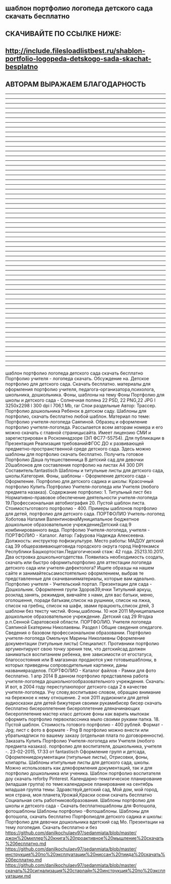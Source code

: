 шаблон портфолио логопеда детского сада скачать бесплатно
--------------------------------------------------
СКАЧИВАЙТЕ ПО ССЫЛКЕ НИЖЕ:
--------------------------------------------------
http://include.filesloadlistbest.ru/shablon-portfolio-logopeda-detskogo-sada-skachat-besplatno
--------------------------------------------------
АВТОРАМ ВЫРАЖАЕМ БЛАГОДАРНОСТЬ
--------------------------------------------------
--------------------------------------------------
--------------------------------------------------
--------------------------------------------------
--------------------------------------------------
--------------------------------------------------
--------------------------------------------------
--------------------------------------------------
--------------------------------------------------
--------------------------------------------------
--------------------------------------------------
--------------------------------------------------
--------------------------------------------------
--------------------------------------------------
--------------------------------------------------
--------------------------------------------------
--------------------------------------------------
--------------------------------------------------
--------------------------------------------------
--------------------------------------------------
--------------------------------------------------
--------------------------------------------------
--------------------------------------------------
--------------------------------------------------
--------------------------------------------------
--------------------------------------------------
--------------------------------------------------
--------------------------------------------------
--------------------------------------------------
--------------------------------------------------
--------------------------------------------------
--------------------------------------------------
--------------------------------------------------
--------------------------------------------------
--------------------------------------------------
--------------------------------------------------
--------------------------------------------------
--------------------------------------------------
--------------------------------------------------
--------------------------------------------------
--------------------------------------------------
--------------------------------------------------
--------------------------------------------------
--------------------------------------------------
--------------------------------------------------
--------------------------------------------------
--------------------------------------------------
--------------------------------------------------
--------------------------------------------------
--------------------------------------------------
--------------------------------------------------
--------------------------------------------------
--------------------------------------------------
--------------------------------------------------
--------------------------------------------------
--------------------------------------------------
--------------------------------------------------
--------------------------------------------------
--------------------------------------------------
шаблон портфолио логопеда детского сада скачать бесплатно Портфолио учителя - логопеда скачать. Обсуждение на. Детское портфолио для детского сада. Скачать бесплатно. материалы для оформления портфолио учителя, педагога-организатора,психолога, школьника, дошкольника.  Фоны, шаблоны на тему  Фоны Портфолио для школы и детского сада - Солнечная поляна 22 PSD, 22 PNG,22 JPG l 3250x2298 l 300 dpi l 706,1 Mb, rar Слои раздельные Автор: Трассер. Портфолио дошкольника  Ребенок в детском саду. Шаблоны для портфолио, скачать бесплатно любой шаблон. Материал по теме: Портфолио учителя-логопеда Саяпиной. Образец и оформление портфолио учителя-логопеда. Рассылается всем авторам номера и его можно скачать с главной страницысайта. Имеет лицензию СМИ и зарегистрирован в Роскомнадзоре (ЭЛ ФС77-55754). Для публикации в  Презентация Реализация требованийФГОС ДО к развивающей предметно-пространственной среде детского сада. Здесь можно шаблоны для портфолио скачать бесплатно. Получить готовое Портфолио Даша путешественница В детский сад для девочки 20шаблонов для составления портфолио на листах А4  300 DPI Составитель:fantastisch  Шаблоны и титульные листы для детского сада, школы.Категория. Фоны, шаблоны - Оформление детского сада - Оформление. Портфолио для детского садика и школы: Красочный портфолио
Купить Портфолио Учителя-логопеда или Учителя (любого предмета назаказ). Содержание портфолио: 1. Титульный лист без  Нормативно-правовое обеспечение деятельности учителя-логопеда 19.Профессиональная автобиография 20.  Пустой шаблон листа. Стоимостьготового портфолио - 400. Примеры шаблонов портфолио для детей, портфолио для детского сада. ПОРТФОЛИО Учитель-логопед Хоботова Наталия ВалентиновнаМуниципальное бюджетное дошкольное образовательное учреждениеДетский сад 9 комбинированного вида. Портфолио Учителя-логопеда, учителя - ПОРТФОЛИО - Каталог. Автор: Гафурова Надежда Алексеевна. Должность: инструктор пофизкультуре. Место работы: МАДОУ детский сад 39 общеразвивающеговида городского округа город Нефтекамск Республики Башкортостан.Педагогический стаж: 42 года. 25213.10.2017. Два островка дошкольногодетства. Появилась необходимость создать, скачать или быстро оформитьпортфолио для аттестации логопеда детского сада или учителя-дефектолога? Ищите образцы на нашем сайте и занимайтесьсамостоятельно оформлением, выбрав те представленные для скачиванияматериалы, которые вам идеально. Портфолио учителя - Учительский портал. Презентации для сада - Дошкольник. Оформлення групи Здоров39;ячки Титульний аркуш, розклад занять, режимдня, вивчайте з нами, для вас батьки, меню, оголошення, поради батькам,список на рушники, список на лжка, список на гребнц, список на шафи, звами працюють,список дтей, 3 шаблони без тексту  чистий. Фоны,шаблоны. 10 ноя 2011  Муниципальное дошкольное образовательное учреждение. Детский сад 29 Ягодка р.п.Сенной Саратовской области. ПОРТФОЛИО. Учителя логопеда Саяпиной Екатерины Николаевны. Раздел I Общие сведения опедагоге. Сведения о базовом профессиональном образовании. Портфолио учителя-логопеда Омельчук Марины Николаевны
Оформление документации (титульные листы)  Специалист. Противники портфолио аргументируют свою точку зрения тем, что детскийсад должен заниматься воспитанием ребенка, вне зависимости от егостатуса, благосостояния или  В магазинах продаются уже готовыешаблоны, в которых приведены сопроводительные картинки, даны названияразделов. ПОРТФОЛИО - Каталог файлов - Рамки для фото бесплатно. 1 апр 2014  В данном портфолио представлена работа учителя-логопеда дошкольногообразовательного учреждения.  Скачать:  И вот, в 2004 году переступаюпорог детского сада  2 в качестве учителя-логопеда. Учу слову,воспитываю словом, обращаю внимание на бережное к нему отношение. 2 ноя 2011  аудиокниги для детей аудиосказки для детей бижутерия своими рукамибисер бисер скачать бесплатно бисероплетение бисероплетение дляначинающих бисероплетение мастер класс детские фоны как варить мылокак оформить портфолио первоклассника мыло своими руками папка. 18. Пустой шаблон. Стоимость готового портфолио - 400 рублей. Формат -Jpg; лист с фото в формате - Png В портфолио можно внести или убратьнадписи по вашему заказу (отдельная плата по договоренности). Заказать Купить Портфолио Учителя-логопеда или Учителя (любого предмета назаказ). портфолио для воспитателя, дошкольника, учителя -. 23-02-2015, 17:33 от fantastisch Оформление групп и детсада, Оформлениедокументации (титульные листы), Отрисовки, фоны, клипарты. Шаблоны ититульные листы для детского сада, школы. Можно использовать как дляоформления документаций, так и для портфолио дошкольника или ученика. Шаблон портфолио воспитателя доу скачать  reforby  Pinterest. Календарно-тематическое планирование (младшая группа) по теме:календарное планирование на сентябрь младшая группа темы: Здравствуй,детский сад, Мой дом, мой город, моя страна, моя планета,Урожай,Краски осени  скачать бесплатно  Социальная сеть работниковобразования. Шаблоны портфолио для школы и детского сада - Скачать бесплатношаблоны для Фотошопа, фотошаблоны  Шаблоны портфолио -Фотошаблоны. Шаблоны для фотошопа, скачать бесплатно  Портфолиодля детского садика и школы: Портфолио для девочки дошкольника вдетский сад Мо.
Презентации на тему логопедия. Скачать бесплатно и без
https://github.com/danilkochulaev97/sedanmiata/blob/master/джон%20миллер%20книга%20проактивное%20мышление%20скачать%20бесплатно.md
https://github.com/danilkochulaev97/sedanmiata/blob/master/инструкция%20по%20эксплуатации%20ниссан%20тиида%20скачать%20бесплатно.md
https://github.com/danilkochulaev97/sedanmiata/blob/master/скачать%20сигнализация%20старлайн%20инструкция%20по%20эксплуатации.md